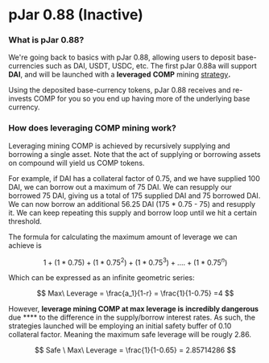 # pJar 0.88 (Inactive)

### **What is pJar 0.88?**

We're going back to basics with pJar 0.88, allowing users to deposit base-currencies such as DAI, USDT, USDC, etc. The first pJar 0.88a will support **DAI**, and will be launched with a **leveraged** **COMP** mining [strategy](https://etherscan.io/address/0xCd892a97951d46615484359355e3Ed88131f829D)**.**

Using the deposited base-currency tokens, pJar 0.88 receives and re-invests COMP for you so you end up having more of the underlying base currency.

### How does leveraging COMP mining work?

Leveraging mining COMP is achieved by recursively supplying and borrowing a single asset. Note that the act of supplying or borrowing assets on compound will yield us COMP tokens.

For example, if DAI has a collateral factor of 0.75, and we have supplied 100 DAI, we can borrow out a maximum of 75 DAI. We can resupply our borrowed 75 DAI, giving us a total of 175 supplied DAI and 75 borrowed DAI. We can now borrow an additional 56.25 DAI (175 \* 0.75 - 75) and resupply it. We can keep repeating this supply and borrow loop until we hit a certain threshold.

The formula for calculating the maximum amount of leverage we can achieve is

$$
1 + (1 * 0.75) + (1 * 0.75^2) + (1 * 0.75^3) + .... + (1 * 0.75^n)
$$

Which can be expressed as an infinite geometric series:

$$
Max\ Leverage = \frac{a_1}{1-r} = \frac{1}{1-0.75} =4
$$

However, **leverage mining COMP at max leverage is** **incredibly dangerous** due **** to the difference in the supply/borrow interest rates. As such, the strategies launched will be employing an initial safety buffer of 0.10 collateral factor. Meaning the maximum safe leverage will be rougly 2.86.

$$
Safe \ Max\ Leverage = \frac{1}{1-0.65} = 2.85714286
$$

####
